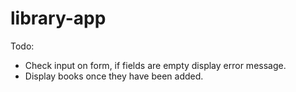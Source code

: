 # library-app
Todo:
- Check input on form, if fields are empty display error message.
- Display books once they have been added.